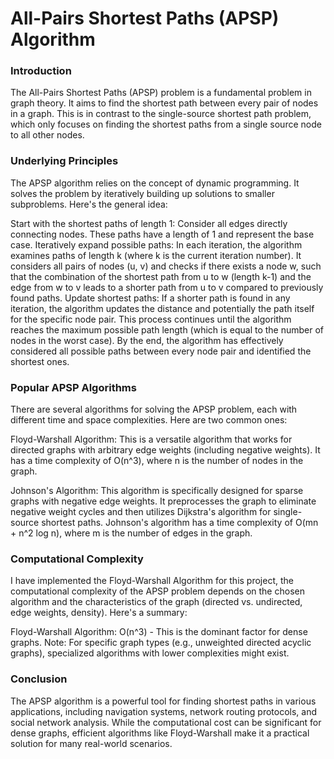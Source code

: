 # All-Pairs Shortest Paths (APSP) Algorithm
### Introduction
The All-Pairs Shortest Paths (APSP) problem is a fundamental problem in graph theory. It aims to find the shortest path between every pair of nodes in a graph. This is in contrast to the single-source shortest path problem, which only focuses on finding the shortest paths from a single source node to all other nodes.

### Underlying Principles
The APSP algorithm relies on the concept of dynamic programming. It solves the problem by iteratively building up solutions to smaller subproblems. Here's the general idea:

Start with the shortest paths of length 1: 
Consider all edges directly connecting nodes. These paths have a length of 1 and represent the base case.
Iteratively expand possible paths: In each iteration, the algorithm examines paths of length k (where k is the current iteration number). It considers all pairs of nodes (u, v) and checks if there exists a node w, such that the combination of the shortest path from u to w (length k-1) and the edge from w to v leads to a shorter path from u to v compared to previously found paths.
Update shortest paths: If a shorter path is found in any iteration, the algorithm updates the distance and potentially the path itself for the specific node pair.
This process continues until the algorithm reaches the maximum possible path length (which is equal to the number of nodes in the worst case). By the end, the algorithm has effectively considered all possible paths between every node pair and identified the shortest ones.

### Popular APSP Algorithms
There are several algorithms for solving the APSP problem, each with different time and space complexities. Here are two common ones:

Floyd-Warshall Algorithm: This is a versatile algorithm that works for directed graphs with arbitrary edge weights (including negative weights). It has a time complexity of O(n^3), where n is the number of nodes in the graph.

Johnson's Algorithm: This algorithm is specifically designed for sparse graphs with negative edge weights. It preprocesses the graph to eliminate negative weight cycles and then utilizes Dijkstra's algorithm for single-source shortest paths. Johnson's algorithm has a time complexity of O(mn + n^2 log n), where m is the number of edges in the graph.

### Computational Complexity
I have implemented the Floyd-Warshall Algorithm for this project, the computational complexity of the APSP problem depends on the chosen algorithm and the characteristics of the graph (directed vs. undirected, edge weights, density). Here's a summary:

Floyd-Warshall Algorithm: O(n^3) - This is the dominant factor for dense graphs.
Note: For specific graph types (e.g., unweighted directed acyclic graphs), specialized algorithms with lower complexities might exist.

### Conclusion
The APSP algorithm is a powerful tool for finding shortest paths in various applications, including navigation systems, network routing protocols, and social network analysis. While the computational cost can be significant for dense graphs, efficient algorithms like Floyd-Warshall make it a practical solution for many real-world scenarios.